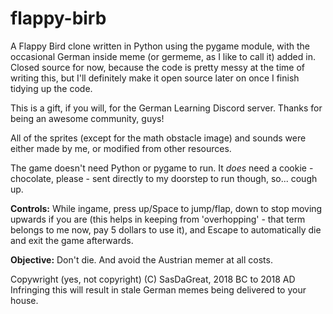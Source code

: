 # flappy-birb
A Flappy Bird clone written in Python using the pygame module, with the occasional German inside meme (or germeme, as I like to call it) added in. Closed source for now, because the code is pretty messy at the time of writing this, but I'll definitely make it open source later on once I finish tidying up the code.

This is a gift, if you will, for the German Learning Discord server. Thanks for being an awesome community, guys!

All of the sprites (except for the math obstacle image) and sounds were either made by me, or modified from other resources.

The game doesn't need Python or pygame to run. It *does* need a cookie - chocolate, please - sent directly to my doorstep to run though, so... cough up.


__Controls:__
While ingame, press up/Space to jump/flap, down to stop moving upwards if you are (this helps in keeping from 'overhopping' - that term belongs to me now, pay 5 dollars to use it), and Escape to automatically die and exit the game afterwards.

__Objective:__
Don't die. And avoid the Austrian memer at all costs.


Copywright (yes, not copyright) (C) SasDaGreat, 2018 BC to 2018 AD
Infringing this will result in stale German memes being delivered to your house.
